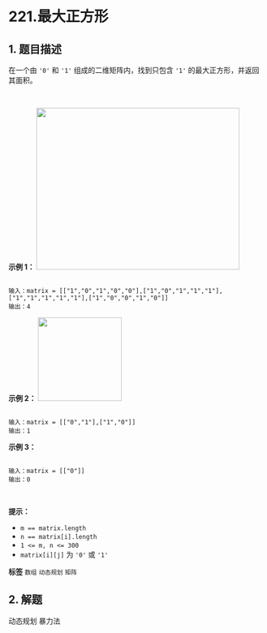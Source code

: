 # 221.最大正方形

## 1. 题目描述

在一个由 `'0'` 和 `'1'` 组成的二维矩阵内，找到只包含 `'1'` 的最大正方形，并返回其面积。

 

 **示例 1：** 
<img alt="" src="https://assets.leetcode.com/uploads/2020/11/26/max1grid.jpg" style="width: 400px; height: 319px;" />
```

输入：matrix = [["1","0","1","0","0"],["1","0","1","1","1"],["1","1","1","1","1"],["1","0","0","1","0"]]
输出：4

```
 **示例 2：** 
<img alt="" src="https://assets.leetcode.com/uploads/2020/11/26/max2grid.jpg" style="width: 165px; height: 165px;" />
```

输入：matrix = [["0","1"],["1","0"]]
输出：1

```
 **示例 3：** 

```

输入：matrix = [["0"]]
输出：0

```
 

 **提示：** 
-  `m == matrix.length` 
-  `n == matrix[i].length` 
-  `1 <= m, n <= 300` 
-  `matrix[i][j]` 为 `'0'` 或 `'1'` 
 
**标签**
`数组` `动态规划` `矩阵` 


## 2. 解题
动态规划
暴力法
